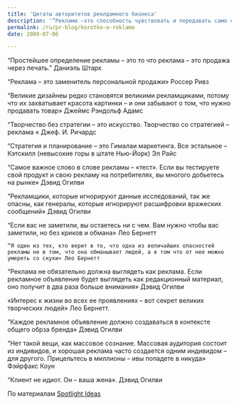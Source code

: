 ```yaml
---
title: 'Цитаты авторитетов реклдамного бизнеса'
description: '“Реклама –это способность чувствовать и передавать само сердцебиение бизнеса в словах, бумаге и чернилах». Лео Бернетт “Простейшее определение рекламы – это то что реклама – это продажа через печать.” Даниэль Штарх “Реклама – это заменитель персональной продажи» Россер Ривз'
permalink: /ru/pr-blog/korotko-o-reklame
date: 2009-07-06

---
```


“Простейшее определение рекламы – это то что реклама – это продажа через печать.” Даниэль Штарх

 “Реклама – это заменитель персональной продажи» Россер Ривз

 “Великие дизайнеы редко становятся великими рекламщиками, потому что их захватывает красота картинки – и они забывают о том, что нужно продавать товар» Джеймс Рэндольф Адамс

“Творчество без стратегии – это искусство. Творчество со стратегией – реклама « Джеф. И. Ричардс

“Стратегия и планирование – это Гималаи маркетинга. Все эстальное – Кэтскилл (невысокие горы в штате Нью-Йорк) Эл Райс

“Самое важное слово в слове рекламы – «тест». Если вы тестируете свой продукт и свою рекламу на потребителях, вы многого добьетесь на рынке»   Дэвид Огилви

“Рекламщики, которые игнорируют данные исследований, так же опасны, как генералы, которые игнорируют расшифровки вражеских сообщений» Дэвид Огилви

“Если вас не заметили, вы остаетесь ни с чем. Вам нужно чтобы вас заметили, но без криков и обмана» Лео Бернетт

	“Я один из тех, кто верит в то, что одна из величайших опасностей рекламы не в том, что она обманывает людей, а в том что от нее можно умереть со скуки» Лео Бернетт

“Реклама не обязательно должна выглядеть как реклама. Если рекламное объявление будет выглядеть как редакционный материал, оно получит в два раза больше внимания»  Дэвид Огилви

«Интерес к жизни во всех ее проявлениях – вот секрет великих творческих людей» Лео Бернетт.

“Каждое рекламное объявление должно создаваться в контексте общего обрза бренда» Дэвид Огилви

 “Нет такой вещи, как массовое сознание. Массовая аудитория состоит из индивидов, и хорошая реклама часто создается одним индивидом – для другого. Прицельтесь в миллионы – ивы попадете в никуда» Фэйрфакс Коун

 “Клиент не идиот. Он – ваша жена». Дэвид Огилви

По материалам <a href="https://www.spotlightideas.co.uk/?p=2414">Spotlight Ideas</a>

